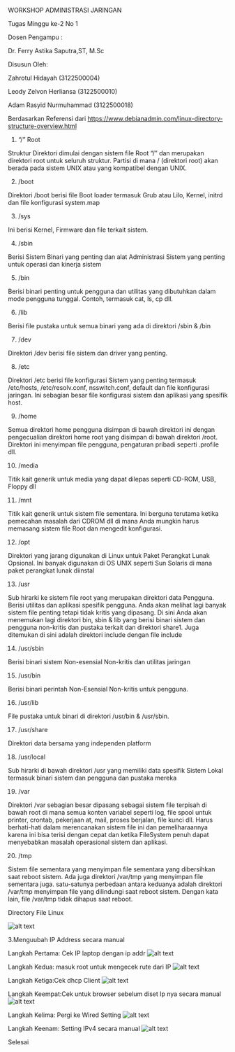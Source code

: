 WORKSHOP ADMINISTRASI JARINGAN

Tugas Minggu ke-2 No 1


Dosen Pengampu :

Dr. Ferry Astika Saputra,ST, M.Sc

Disusun Oleh:
                                            
Zahrotul Hidayah        (3122500004)

Leody Zelvon Herliansa  (3122500010)

Adam Rasyid Nurmuhammad (3122500018)

 


Berdasarkan Referensi dari https://www.debianadmin.com/linux-directory-structure-overview.html


1. “/” Root

Struktur Direktori dimulai dengan sistem file Root “/” dan merupakan direktori root untuk seluruh struktur. Partisi di mana / (direktori root) akan berada pada sistem UNIX atau yang kompatibel dengan UNIX.

2. /boot

Direktori /boot berisi file Boot loader termasuk Grub atau Lilo, Kernel, initrd dan file konfigurasi system.map

3. /sys

Ini berisi Kernel, Firmware dan file terkait sistem.

4. /sbin

Berisi Sistem Binari yang penting dan alat Administrasi Sistem yang penting untuk operasi dan kinerja sistem

5. /bin

Berisi binari penting untuk pengguna dan utilitas yang dibutuhkan dalam mode pengguna tunggal. Contoh, termasuk cat, ls, cp dll.

6. /lib

Berisi file pustaka untuk semua binari yang ada di direktori /sbin & /bin

7. /dev

Direktori /dev berisi file sistem dan driver yang penting.

8. /etc

Direktori /etc berisi file konfigurasi Sistem yang penting termasuk /etc/hosts, /etc/resolv.conf, nsswitch.conf, default dan file konfigurasi jaringan. Ini sebagian besar file konfigurasi sistem dan aplikasi yang spesifik host.

9. /home

Semua direktori home pengguna disimpan di bawah direktori ini dengan pengecualian direktori home root yang disimpan di bawah direktori /root. Direktori ini menyimpan file pengguna, pengaturan pribadi seperti .profile dll.

10. /media

Titik kait generik untuk media yang dapat dilepas seperti CD-ROM, USB, Floppy dll

11. /mnt

Titik kait generik untuk sistem file sementara. Ini berguna terutama ketika pemecahan masalah dari CDROM dll di mana Anda mungkin harus memasang sistem file Root dan mengedit konfigurasi.

12. /opt

Direktori yang jarang digunakan di Linux untuk Paket Perangkat Lunak Opsional. Ini banyak digunakan di OS UNIX seperti Sun Solaris di mana paket perangkat lunak diinstal

13. /usr

Sub hirarki ke sistem file root yang merupakan direktori data Pengguna. Berisi utilitas dan aplikasi spesifik pengguna. Anda akan melihat lagi banyak sistem file penting tetapi tidak kritis yang dipasang. Di sini Anda akan menemukan lagi direktori bin, sbin & lib yang berisi binari sistem dan pengguna non-kritis dan pustaka terkait dan direktori share1. Juga ditemukan di sini adalah direktori include dengan file include

14. /usr/sbin

Berisi binari sistem Non-esensial Non-kritis dan utilitas jaringan

15. /usr/bin

Berisi binari perintah Non-Esensial Non-kritis untuk pengguna.

16. /usr/lib

File pustaka untuk binari di direktori /usr/bin & /usr/sbin.

17. /usr/share

Direktori data bersama yang independen platform

18. /usr/local

Sub hirarki di bawah direktori /usr yang memiliki data spesifik Sistem Lokal termasuk binari sistem dan pengguna dan pustaka mereka

19. /var

Direktori /var sebagian besar dipasang sebagai sistem file terpisah di bawah root di mana semua konten variabel seperti log, file spool untuk printer, crontab, pekerjaan at, mail, proses berjalan, file kunci dll. Harus berhati-hati dalam merencanakan sistem file ini dan pemeliharaannya karena ini bisa terisi dengan cepat dan ketika FileSystem penuh dapat menyebabkan masalah operasional sistem dan aplikasi.

20. /tmp

Sistem file sementara yang menyimpan file sementara yang dibersihkan saat reboot sistem. Ada juga direktori /var/tmp yang menyimpan file sementara juga. satu-satunya perbedaan antara keduanya adalah direktori /var/tmp menyimpan file yang dilindungi saat reboot sistem. Dengan kata lain, file /var/tmp tidak dihapus saat reboot.


Directory File Linux


![alt text](img/directorylinux.png)

3.Menguubah IP Address secara manual

Langkah Pertama: Cek IP laptop dengan ip addr
![alt text](img/ip_addr.png)

Langkah Kedua: masuk root untuk mengecek rute dari IP
![alt text](img/route-n.png)

Langkah Ketiga:Cek dhcp Client
![alt text](img/dhclient.png)


Langkah Keempat:Cek untuk browser sebelum diset Ip nya secara manual
![alt text](img/tesbefore.png)

Langkah Kelima: Pergi ke Wired Setting
![alt text](img/settingwired.png)

Langkah Keenam: Setting IPv4 secara manual
![alt text](img/setting_address.png)

Selesai
